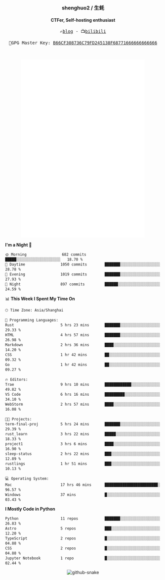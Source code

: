 <h3 align="center"> shenghuo2 / 生蚝 </h3>
<h4 align="center" >CTFer, Self-hosting enthusiast</h3>


<p align="center">
  <samp>
    ✍️<a href="https://blog.shenghuo2.top/">blog</a> -
    📺<a href="https://space.bilibili.com/85894935">bilibili</a>
  </samp>
</p>
<p align="center">
  <samp>
     🔐GPG Master Key: <a align="center" href="https://github.com/shenghuo2.gpg">B66CF308736C79FD245138F68771666666666666</a>
  </samp>
</p>
<br>
<p align="center">
  <a href="https://github.com/shenghuo2">
    <img width="400" align="top" src="https://github.com/shenghuo2/shenghuo2/blob/main/metrics.left.svg" />
  </a>
  <a href="https://github.com/shenghuo2">
    <img width="400" align="top" src="https://github.com/shenghuo2/shenghuo2/blob/main/metrics.right.svg" />
  </a>
</p>


<!--START_SECTION:waka-->
**I'm a Night 🦉** 

```text
🌞 Morning                682 commits         █████░░░░░░░░░░░░░░░░░░░░   18.70 % 
🌆 Daytime                1050 commits        ███████░░░░░░░░░░░░░░░░░░   28.78 % 
🌃 Evening                1019 commits        ███████░░░░░░░░░░░░░░░░░░   27.93 % 
🌙 Night                  897 commits         ██████░░░░░░░░░░░░░░░░░░░   24.59 % 
```


📊 **This Week I Spent My Time On** 

```text
🕑︎ Time Zone: Asia/Shanghai

💬 Programming Languages: 
Rust                     5 hrs 23 mins       ███████░░░░░░░░░░░░░░░░░░   29.33 % 
HTML                     4 hrs 57 mins       ███████░░░░░░░░░░░░░░░░░░   26.98 % 
Markdown                 2 hrs 36 mins       ████░░░░░░░░░░░░░░░░░░░░░   14.20 % 
CSS                      1 hr 42 mins        ██░░░░░░░░░░░░░░░░░░░░░░░   09.32 % 
Go                       1 hr 42 mins        ██░░░░░░░░░░░░░░░░░░░░░░░   09.27 % 

🔥 Editors: 
Trae                     9 hrs 10 mins       ████████████░░░░░░░░░░░░░   49.82 % 
VS Code                  6 hrs 16 mins       █████████░░░░░░░░░░░░░░░░   34.10 % 
WebStorm                 2 hrs 57 mins       ████░░░░░░░░░░░░░░░░░░░░░   16.08 % 

🐱‍💻 Projects: 
term-final-proj          5 hrs 24 mins       ███████░░░░░░░░░░░░░░░░░░   29.39 % 
rust_learn               3 hrs 22 mins       █████░░░░░░░░░░░░░░░░░░░░   18.33 % 
project1                 3 hrs 6 mins        ████░░░░░░░░░░░░░░░░░░░░░   16.90 % 
sleep-status             2 hrs 22 mins       ███░░░░░░░░░░░░░░░░░░░░░░   12.89 % 
rustlings                1 hr 51 mins        ███░░░░░░░░░░░░░░░░░░░░░░   10.13 % 

💻 Operating System: 
Mac                      17 hrs 46 mins      ████████████████████████░   96.57 % 
Windows                  37 mins             █░░░░░░░░░░░░░░░░░░░░░░░░   03.43 % 
```

**I Mostly Code in Python** 

```text
Python                   11 repos            ███████░░░░░░░░░░░░░░░░░░   26.83 % 
Astro                    5 repos             ███░░░░░░░░░░░░░░░░░░░░░░   12.20 % 
TypeScript               2 repos             █░░░░░░░░░░░░░░░░░░░░░░░░   04.88 % 
CSS                      2 repos             █░░░░░░░░░░░░░░░░░░░░░░░░   04.88 % 
Jupyter Notebook         1 repo              █░░░░░░░░░░░░░░░░░░░░░░░░   02.44 % 
```




<!--END_SECTION:waka-->


<div align="center">
  <picture>
    <source media="(prefers-color-scheme: dark)" srcset="https://gist.githubusercontent.com/shenghuo2/bfce20b14ab0484cef03bae6e60e0b3a/raw/github-snake-dark.svg" />
    <source media="(prefers-color-scheme: light)" srcset="https://gist.githubusercontent.com/shenghuo2/bfce20b14ab0484cef03bae6e60e0b3a/raw/github-snake.svg" />
    <img alt="github-snake" src="https://gist.githubusercontent.com/shenghuo2/bfce20b14ab0484cef03bae6e60e0b3a/raw/github-snake.svg" />
  </picture>
</div>

<!--
**shenghuo2/shenghuo2** is a ✨ _special_ ✨ repository because its `README.md` (this file) appears on your GitHub profile.

Here are some ideas to get you started:

- 🔭 I’m currently working on ...
- 🌱 I’m currently learning ...
- 👯 I’m looking to collaborate on ...
- 🤔 I’m looking for help with ...
- 💬 Ask me about ...
- 📫 How to reach me: ...
- 😄 Pronouns: ...
- ⚡ Fun fact: ...
-->

